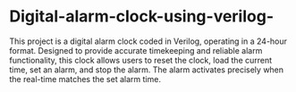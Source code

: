 # Digital-alarm-clock-using-verilog-

This project is a digital alarm clock coded in Verilog, operating in a 24-hour format. Designed to provide accurate timekeeping and reliable alarm functionality, this clock allows users to reset the clock, load the current time, set an alarm, and stop the alarm. The alarm activates precisely when the real-time matches the set alarm time.
